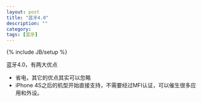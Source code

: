 ```yaml
---
layout: post
title: "蓝牙4.0"
description: ""
category: 
tags: [蓝牙]
---
```

{% include JB/setup %}

蓝牙4.0，有两大优点

* 省电，其它的优点其实可以忽略
* iPhone 4S之后的机型开始直接支持，不需要经过MFI认证，可以催生很多应用和外设。

